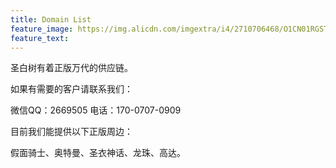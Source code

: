 ```yaml
---
title: Domain List
feature_image: https://img.alicdn.com/imgextra/i4/2710706468/O1CN01RGST211xeOUvUE6ua_!!2710706468.jpg
feature_text:
---
```

<p>圣白树有着正版万代的供应链。</p>
<p>如果有需要的客户请联系我们：</p>
<p>微信QQ：2669505 电话：170-0707-0909</p>
<p>目前我们能提供以下正版周边：</p>
<p>假面骑士、奥特曼、圣衣神话、龙珠、高达。</p>
